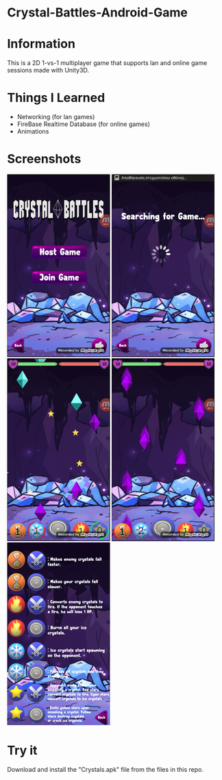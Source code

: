 #  Crystal-Battles-Android-Game  
#  Information 
This is a 2D 1-vs-1 multiplayer game that supports lan and online game sessions made with Unity3D.  
# Things I Learned 
* Networking (for lan games)  
* FireBase Realtime Database (for online games)
* Animations 
#  Screenshots  
![Screenshot](ss1.png)
![Screenshot](ss2.png)
![Screenshot](ss3.png)
![Screenshot](ss4.png)
![Screenshot](ss5.PNG)
#  Try it  
Download and install the "Crystals.apk" file from the files in this repo.

